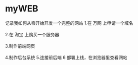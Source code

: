 # myWEB
记录我如何从零开始开发一个完整的网站
  1.在 万网 上申请一个域名 <br>  
  2.在 淘宝 上购买一个服务器 <br>  
  3.制作前端网页 <br>  
  4.制作后台系统
  5.连接前后端
  6.部署上线，在浏览器里查看网站
